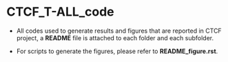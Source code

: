 # CTCF_T-ALL_code

- All codes used to generate results and figures that are reported in CTCF project, a **README** file is attached to each folder and each subfolder.

- For scripts to generate the figures, please refer to **README_figure.rst**. 
